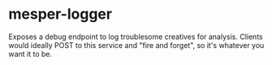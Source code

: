 # mesper-logger

Exposes a debug endpoint to log troublesome creatives for analysis.
Clients would ideally POST to this service and "fire and forget", so it's whatever you want it to be.


